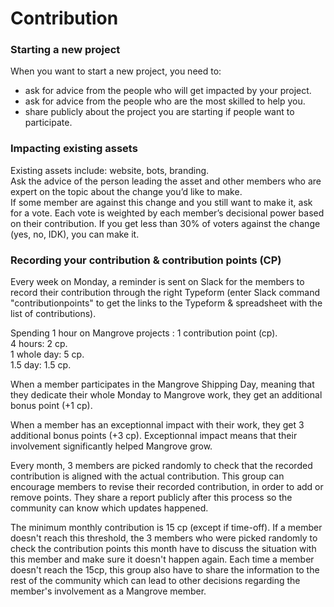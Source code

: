 # Contribution

### Starting a new project

When you want to start a new project, you need to:

* ask for advice from the people who will get impacted by your project.
* ask for advice from the people who are the most skilled to help you.
* share publicly about the project you are starting if people want to participate.

### Impacting existing assets

Existing assets include: website, bots, branding.  
Ask the advice of the person leading the asset and other members who are expert on the topic about the change you’d like to make.  
If some member are against this change and you still want to make it, ask for a vote. Each vote is weighted by each member’s decisional power based on their contribution.  If you get less than 30% of voters against the change \(yes, no, IDK\), you can make it.

### Recording your contribution & contribution points \(CP\)

Every week on Monday, a reminder is sent on Slack for the members to record their contribution through the right Typeform \(enter Slack command "contributionpoints" to get the links to the Typeform & spreadsheet with the list of contributions\).

Spending 1 hour on Mangrove projects : 1 contribution point \(cp\).  
4 hours: 2 cp.  
1 whole day: 5 cp.  
1.5 day: 1.5 cp.

When a member participates in the Mangrove Shipping Day, meaning that they dedicate their whole Monday to Mangrove work, they get an additional bonus point \(+1 cp\).

When a member has an exceptionnal impact with their work, they get 3 additional bonus points \(+3 cp\). Exceptionnal impact means that their involvement significantly helped Mangrove grow.

Every month, 3 members are picked randomly to check that the recorded contribution is aligned with the actual contribution. This group can encourage members to revise their recorded contribution, in order to add or remove points. They share a report publicly after this process so the community can know which updates happened.

The minimum monthly contribution is 15 cp \(except if time-off\). If a member doesn't reach this threshold, the 3 members who were picked randomly to check the contribution points this month have to discuss the situation with this member and make sure it doesn't happen again. Each time a member doesn't reach the 15cp,  this group also have to share the information to the rest of the community which can lead to other decisions regarding the member's involvement as a Mangrove member.

